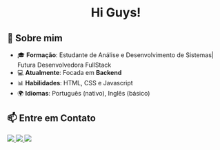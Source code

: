 
<h1 align="center"> Hi Guys! </h1>

## 🚀 Sobre mim

- 🎓 **Formação**: Estudante de Análise e Desenvolvimento de Sistemas| Futura Desenvolvedora FullStack
- 💻 **Atualmente**: Focada em **Backend**
- 📊 **Habilidades**: HTML, CSS e Javascript
- 🌍 **Idiomas**: Português (nativo), Inglês (básico)


## 📫 Entre em Contato
<p>
  <a href="https://www.linkedin.com/in/leeh-cavalcante-5313881b3/" target="_blank">
    <img src="https://img.shields.io/badge/LinkedIn-blue?style=for-the-badge&logo=linkedin&logoColor=white">
  </a>
  <a href="liliannoguei001@gmail.com">
    <img src="https://img.shields.io/badge/Email-D14836?style=for-the-badge&logo=gmail&logoColor=white">
  </a>
  <a href="https://www.instagram.com/lehcavalcanteofc/" target="_blank"><img loading="lazy" src="https://img.shields.io/badge/-Instagram-%23E4405F?style=for-the-badge&logo=instagram&logoColor=white" target="_blank"></a>
</p>
